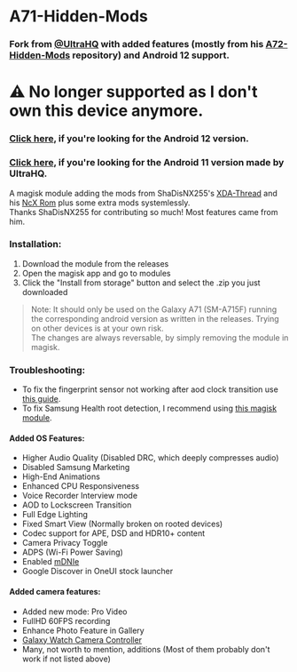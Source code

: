 # A71-Hidden-Mods
### Fork from [@UltraHQ](https://github.com/UltraHQ) with added features (mostly from his [A72-Hidden-Mods](https://github.com/UltraHQ/A72-Hidden-Mods) repository) and Android 12 support.

# ⚠️ No longer supported as I don't own this device anymore.

### [Click here](https://github.com/Futinghe/A71-Hidden-Mods/tree/Android-12), if you're looking for the Android 12 version.
### [Click here](https://github.com/UltraHQ/A71-Hidden-Mods/tree/Android-11), if you're looking for the Android 11 version made by UltraHQ.
A magisk module adding the mods from ShaDisNX255's [XDA-Thread](https://forum.xda-developers.com/t/samsung-galaxy-a71-working-mods.4173295/) and his [NcX Rom](https://forum.xda-developers.com/t/rom-oneui-2-5-twrp-ncx-2-5-for-a71-sm-a715f.4174135/) plus some extra mods systemlessly.<br/>
Thanks ShaDisNX255 for contributing so much! Most features came from him.

### Installation:
1. Download the module from the releases
2. Open the magisk app and go to modules
3. Click the "Install from storage" button and select the .zip you just downloaded

> Note: It should only be used on the Galaxy A71 (SM-A715F) running the corresponding android version as written in the releases. Trying on other devices is at your own risk.<br/>The changes are always reversable, by simply removing the module in magisk.

### Troubleshooting:
- To fix the fingerprint sensor not working after aod clock transition use [this guide](https://forum.xda-developers.com/t/guide-aod-activeclock-clocktransition-bug-workaround-on-non-flagship-phones.4417185/).
- To fix Samsung Health root detection, I recommend using [this magisk module](https://github.com/stylemessiah/SamsungHealthSecurityProps).

#### Added OS Features:
- Higher Audio Quality (Disabled DRC, which deeply compresses audio)
- Disabled Samsung Marketing
- High-End Animations
- Enhanced CPU Responsiveness
- Voice Recorder Interview mode
- AOD to Lockscreen Transition
- Full Edge Lighting
- Fixed Smart View (Normally broken on rooted devices)
- Codec support for APE, DSD and HDR10+ content
- Camera Privacy Toggle
- ADPS (Wi-Fi Power Saving)
- Enabled [mDNIe](https://www.samsung.com/global/galaxy/what-is/mdnie/)
- Google Discover in OneUI stock launcher

#### Added camera features:
- Added new mode: Pro Video
- FullHD 60FPS recording
- Enhance Photo Feature in Gallery
- [Galaxy Watch Camera Controller](https://www.samsung.com/us/support/answer/ANS00084676/)
- Many, not worth to mention, additions (Most of them probably don't work if not listed above)
